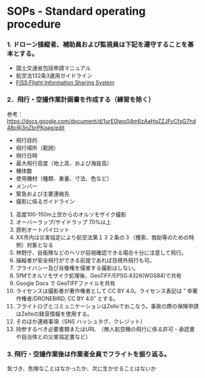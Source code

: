 # SOPs - Standard operating procedure
### 1. ドローン操縦者、補助員および監視員は下記を遵守することを基本とする。
* 国土交通省包括申請マニュアル
* 航空法132条3運用ガイドライン
* [FISS:Flight Information Sharing System](https://www.fiss.mlit.go.jp/top) 

### 2．飛行・空撮作業計画書を作成する（練習を除く）
参考：
https://docs.google.com/document/d/1urE0Iwo04m6zAaHqZZJFyCfxG7hd4BcRj3nZbrPKqag/edit

* 飛行目的
* 飛行場所（範囲）
* 飛行日時
* 最大飛行高度（地上高、および海抜高）
* 機体数
* 使用機材（種類、重量、寸法、色など）
* メンバー
* 緊急および主要連絡先
* 撮影に係るガイドライン
 1. 高度100-150m上空からのオルソモザイク撮影
 2. オーバーラップ/サイドラップ 70%以上
 3. 原則オートパイロット
 4. XX市内は災害協定により航空法第１３２条の３（捜索、救助等のための特例）対象となる
 5. 林野庁、自衛隊などのヘリが目視確認できる場合十分に注意して飛行。
 6. 操縦者が安全飛行ができる前提であれば目視外飛行も可。
 7. プライバシー及び肖像権を侵害する撮影はしない。
 8. SfMでオルソモザイク処理後、GeoTIFF/EPSG:4326(WGS84)で共有
 9. Google Docs で GeoTIFFファイルを共有
10. ライセンスは撮影者が著作権者として CC BY 4.0。ライセンス表記は ” ©著作権者/DRONEBIRD, CC BY 4.0” とする。
11. フライトログとコミュニケーションはZelloでおこなう。事故の際の保険申請はZelloの録音情報を使用する。
12. そのほか連絡事項（SNS ハッシュタグ、クレジット）
13. 持参するべき必要書類またはURL　（無人航空機の飛行に係る許可・承認書や自治体との災害協定書など）

### 3.  飛行・空撮作業後は作業者全員でフライトを振り返る。
気づき、危険なことはなかったか、次に生かせることはないか
　


